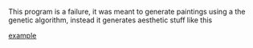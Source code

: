 This program is a failure, it was meant to generate paintings using a the genetic algorithm, instead it generates aesthetic stuff like this

[example](./1.png)
